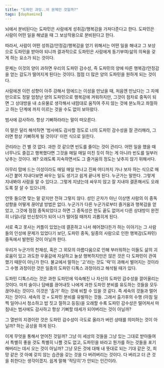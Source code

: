 ```yaml
---
title: "도파민 과잉..이 문제인 것일까?"
tags: [dophamine]
---
```


뇌에서 분비된다는 도파민은 사람에게 성취감/행복감을 가져다준다고 한다. 도파민은 사람이 어떤 일을 해냈을 때 그 보상작용으로 분비된다고 한다. 

따라서, 사람이 어떤 성취감/안정감/행복감을 얻기 위해서는 어떤 일을 해내고 그 보상으로 도파민을 받아야 되니까 결과적으로 도파민은 사람에게 동기부여/삶의 의욕을 갖게 하는 요소가 되는 것이다.

문제는 이것의 양이 과하면 우리의 도파민 감수성, 즉 도파민의 양에 따른 행복감/안정감을 얻는 감도가 떨어지게 된다는 것이다. 점점 더 많은 양의 도파민을 원하게 되는 것이다. 

사람에겐 이런 성향이 아주 강해서 맘에드는 이성을 만났을 때, 처음엔 만났다는 그 자체만으로도 정말 엄청난 양의 도파민으로 행복감에 겨워하지만, 그것이 점차로 중독이 되면 그 상대방을 내 소유물로 생각해서 내맘대로 움직여 주지 않는 것에 분노하고 좌절하고 하는 단계에 까지 이르는 것을 수도 없이 보아왔다. 

범사에 감사하라. 항상 기뻐하라라는 말이 떠오른다. 

이 말은 달리 해석하면 '범사에도 감사할 정도로 너의 도파민 감수성을 잘 관리해라, 그러면 항상 기뻐하게 될 것이다' 이런 식으로 읽힌다. 

관리라는 건 별 것 없다. 과한 것 같으면 빈도를 줄이는 것이 관리다. 어떤 일을 했을 때 너무나도 즐겁고 행복했다면 그것을 매일 매일 미친 듯이 하는 게 아니라 빈도를 일부러 낮추는 것이다. 왜? 오래도록 지속하면서도 그 즐거움의 정도는 낮추지 않기 위해서다.

아무리 맘에 드는 이성이라도 매일 매일 만나고 진짜 어디까지 가나 보자 하는 식으로 매시간 붙어 지내다보면 싸우는 일도 생기고 쉽게 끝나게 된다. 누군가는 말한다. 그렇게 지내봐야 사람을 알 수 있다고. 그렇게 지냈는데 싸우지 않고 잘 지내야 결혼해서도 오래도록 잘 살 수 있으니까. 

언뜻 들으면 맞는 말 같지만 전혀 그렇지 않다. 성인 군자가 아닌 이상엔 사람의 이 중독성향을 어떻게 끊어낼 방법은 없다. 누군가가 다른 누군가로부터 즐거움과 행복감을 얻었고, 그것에 점점 중독되었다고 하면 그 중독성은 한도 끝도 없어서 다른 상대방이 완전히 너덜너덜 만신창이가 되어 나가 떨어질 때까지 괴롭히게 된다. 

서로 죽고 못사는 커플이 있었는데 결혼하고 나서 헤어졌다든가 하는 이야기는 그 사람들의 인성에 문제가 있었다기 보단, 도파민 중독, 일종의 사람으로 인한 행복감(도파민) 중독에서 발현된 것이 아닐까 한다. 

우리가 누군가의 천재성, 혹은 그 외모의 아름다움으로 인해 부러워하는 이들도 삶의 괴로움이 있고 과도한 우울감에 자살하고 늘상 행복하지만은 않은 것은 다 도파민이 관여했기 때문이 아닌가 한다. 불교에서 말하는 '고'라는 것도 '락'이 과해서 벌어지는 것이라 그 수행 과정이란 것은 일종의 도파민 디톡스 과정이라고 해석될 때가 있다.

도파민 디톡스라는 것은 과한 도파민에 익숙해진 나 자신의 도파민 감수성을 끌어올리는 것이다. 마치 술이나 담배를 끊어내듯 나에게 과한 도파민 분비를 유도하는 것들을 모두 끊어내는 것이다. 이것은 '출가' 하는 것에 비할 수 있을 것 같다. 즉 세속의 것들과 멀어지는 것이다. 세속의 것 = 도파민 분비를 유발하는 것들. 그래서 출가후의 수행 (아침 일찍 일어나서 청소하고 밥 짓고 절하고 등등)을 오래할 수록 도파민 감수성은 떨어져서 마침내는 범사에도 감사하고 항상 기뻐할 태세가 되어버리는 것이 아닐까?

그 열반의 지경이란 것은 도파민 감수성이 극도로 올라가 버린 상태를 의미하는 것이 아닐까? 하는 공상을 하게 된다. 

이게 무엇을 통해서 얻어진 것일까? 그냥 이 세상의 것들을 그냥 있는 그대로 받아들여서 특별히 좋을 것도 특별히 나쁠 것도 없고, 도파민을 바라고 뭔가를 하는 것들을 포기해버리는 데서 오는 것이 아닐까? 그냥 모든 것에 대해 내 뜻대로 되는 기대 같은 것, 희망 같은 것 아예 갖지 않는 습관을 갖는 것을 다 버려버리는 것이다. 다 버리고 더 큰 것을 취한다는 생각이겠지. 쉽게 말해 '적당히'가 안되는 인간이라.